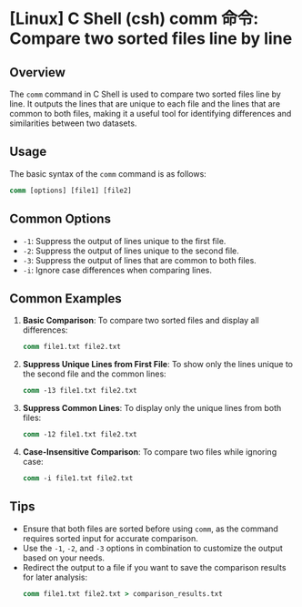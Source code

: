 # [Linux] C Shell (csh) comm 命令: Compare two sorted files line by line

## Overview
The `comm` command in C Shell is used to compare two sorted files line by line. It outputs the lines that are unique to each file and the lines that are common to both files, making it a useful tool for identifying differences and similarities between two datasets.

## Usage
The basic syntax of the `comm` command is as follows:

```csh
comm [options] [file1] [file2]
```

## Common Options
- `-1`: Suppress the output of lines unique to the first file.
- `-2`: Suppress the output of lines unique to the second file.
- `-3`: Suppress the output of lines that are common to both files.
- `-i`: Ignore case differences when comparing lines.

## Common Examples

1. **Basic Comparison**:
   To compare two sorted files and display all differences:
   ```csh
   comm file1.txt file2.txt
   ```

2. **Suppress Unique Lines from First File**:
   To show only the lines unique to the second file and the common lines:
   ```csh
   comm -13 file1.txt file2.txt
   ```

3. **Suppress Common Lines**:
   To display only the unique lines from both files:
   ```csh
   comm -12 file1.txt file2.txt
   ```

4. **Case-Insensitive Comparison**:
   To compare two files while ignoring case:
   ```csh
   comm -i file1.txt file2.txt
   ```

## Tips
- Ensure that both files are sorted before using `comm`, as the command requires sorted input for accurate comparison.
- Use the `-1`, `-2`, and `-3` options in combination to customize the output based on your needs.
- Redirect the output to a file if you want to save the comparison results for later analysis:
   ```csh
   comm file1.txt file2.txt > comparison_results.txt
   ```
